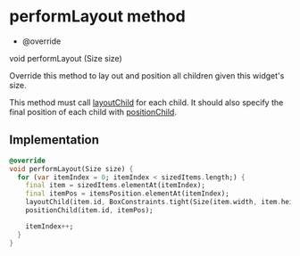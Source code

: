 


# performLayout method







- @override

void performLayout
(Size size)





<p>Override this method to lay out and position all children given this
widget's size.</p>
<p>This method must call <a href="../../zego_uikit_prebuilt_live_audio_room/GridLayoutDelegate/layoutChild.md">layoutChild</a> for each child. It should also specify
the final position of each child with <a href="../../zego_uikit_prebuilt_live_audio_room/GridLayoutDelegate/positionChild.md">positionChild</a>.</p>



## Implementation

```dart
@override
void performLayout(Size size) {
  for (var itemIndex = 0; itemIndex < sizedItems.length;) {
    final item = sizedItems.elementAt(itemIndex);
    final itemPos = itemsPosition.elementAt(itemIndex);
    layoutChild(item.id, BoxConstraints.tight(Size(item.width, item.height)));
    positionChild(item.id, itemPos);

    itemIndex++;
  }
}
```







